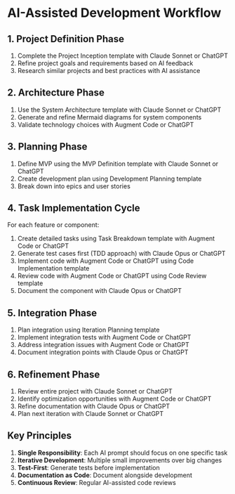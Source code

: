 # AI-Assisted Development Workflow

## 1. Project Definition Phase
1. Complete the Project Inception template with Claude Sonnet or ChatGPT
2. Refine project goals and requirements based on AI feedback
3. Research similar projects and best practices with AI assistance

## 2. Architecture Phase
1. Use the System Architecture template with Claude Sonnet or ChatGPT
2. Generate and refine Mermaid diagrams for system components
3. Validate technology choices with Augment Code or ChatGPT

## 3. Planning Phase
1. Define MVP using the MVP Definition template with Claude Sonnet or ChatGPT
2. Create development plan using Development Planning template
3. Break down into epics and user stories

## 4. Task Implementation Cycle
For each feature or component:

1. Create detailed tasks using Task Breakdown template with Augment Code or ChatGPT
2. Generate test cases first (TDD approach) with Claude Opus or ChatGPT
3. Implement code with Augment Code or ChatGPT using Code Implementation template
4. Review code with Augment Code or ChatGPT using Code Review template
5. Document the component with Claude Opus or ChatGPT

## 5. Integration Phase
1. Plan integration using Iteration Planning template
2. Implement integration tests with Augment Code or ChatGPT
3. Address integration issues with Augment Code or ChatGPT
4. Document integration points with Claude Opus or ChatGPT

## 6. Refinement Phase
1. Review entire project with Claude Sonnet or ChatGPT
2. Identify optimization opportunities with Augment Code or ChatGPT
3. Refine documentation with Claude Opus or ChatGPT
4. Plan next iteration with Claude Sonnet or ChatGPT

## Key Principles
1. **Single Responsibility**: Each AI prompt should focus on one specific task
2. **Iterative Development**: Multiple small improvements over big changes
3. **Test-First**: Generate tests before implementation
4. **Documentation as Code**: Document alongside development
5. **Continuous Review**: Regular AI-assisted code reviews
